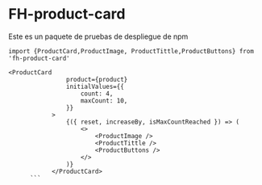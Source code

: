 # FH-product-card

Este es un paquete de pruebas de despliegue de npm

```
import {ProductCard,ProductImage, ProductTittle,ProductButtons} from 'fh-product-card'
```

````
<ProductCard
				product={product}
				initialValues={{
					count: 4,
					maxCount: 10,
				}}
			>
				{({ reset, increaseBy, isMaxCountReached }) => (
					<>
						<ProductImage />
						<ProductTittle />
						<ProductButtons />
					</>
				)}
			</ProductCard>
      ```
````
